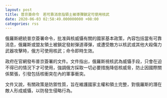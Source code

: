 ```yaml
---
layout: post
title: 普京簽命令　若可靠消息指領土被導彈鎖定可使用核武
date: 2020-06-03 02:58:49.000000000 +08:00
categories: rss
---
```


俄羅斯總統普京簽署命令，批准與核威懾有關的國家基本政策，內容包括當有可靠消息，俄羅斯或盟友領土被鎖定發射彈道導彈，或遭受敵方以核武或其他大殺傷力武器攻擊時，俄方可使用核武；命令即時生效。

政府在官網發布普京簽署的文件。文件指出，俄羅斯視核武為威懾手段，只會在迫不得已的情況下才可使用，強調俄方採取一切必要措施降低核威脅，防止因國際關係緊張，引發包括核衝突在內的軍事衝突。

文件又說，有關政策是防禦性質，旨在維護國家主權和領土完整，對俄羅斯的潛在敵人形成威懾，以防發生侵略行為。
